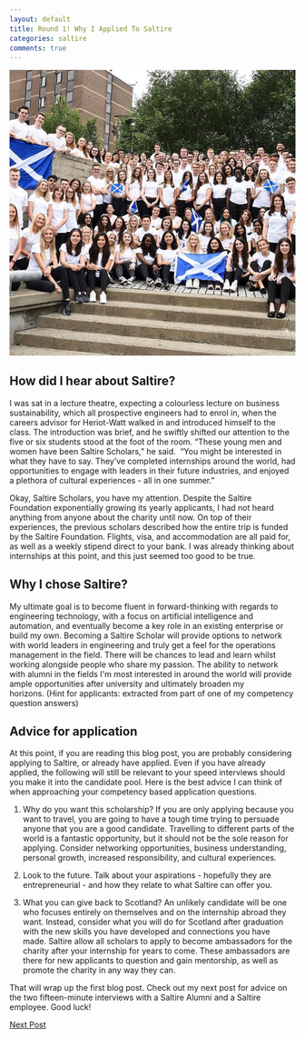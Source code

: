 ```yaml
---
layout: default
title: Round 1! Why I Applied To Saltire
categories: saltire
comments: true
---
```


![SaltireUSA](/images/saltire2.jpg)

## How did I hear about Saltire?

I was sat in a lecture theatre, expecting a colourless lecture on business sustainability, which all prospective engineers had to enrol in, when the careers advisor for Heriot-Watt walked in and introduced himself to the class. The introduction was brief, and he swiftly shifted our attention to the five or six students stood at the foot of the room. “These young men and women have been Saltire Scholars,” he said.  “You might be interested in what they have to say. They’ve completed internships around the world, had opportunities to engage with leaders in their future industries, and enjoyed a plethora of cultural experiences - all in one summer.”

Okay, Saltire Scholars, you have my attention. Despite the Saltire Foundation exponentially growing its yearly applicants, I had not heard anything from anyone about the charity until now. On top of their experiences, the previous scholars described how the entire trip is funded by the Saltire Foundation. Flights, visa, and accommodation are all paid for, as well as a weekly stipend direct to your bank. I was already thinking about internships at this point, and this just seemed too good to be true.

## Why I chose Saltire?

My ultimate goal is to become fluent in forward-thinking with regards to engineering technology, with a focus on artificial intelligence and automation, and eventually become a key role in an existing enterprise or build my own. Becoming a Saltire Scholar will provide options to network with world leaders in engineering and truly get a feel for the operations management in the field. There will be chances to lead and learn whilst working alongside people who share my passion. The ability to network with alumni in the fields I'm most interested in around the world will provide ample opportunities after university and ultimately broaden my horizons. (Hint for applicants: extracted from part of one of my competency question answers)

## Advice for application

At this point, if you are reading this blog post, you are probably considering applying to Saltire, or already have applied. Even if you have already applied, the following will still be relevant to your speed interviews should you make it into the candidate pool. Here is the best advice I can think of when approaching your competency based application questions.

1. Why do you want this scholarship? If you are only applying because you want to travel, you are going to have a tough time trying to persuade anyone that you are a good candidate. Travelling to different parts of the world is a fantastic opportunity, but it should not be the sole reason for applying. Consider networking opportunities, business understanding, personal growth, increased responsibility, and cultural experiences.

2. Look to the future. Talk about your aspirations - hopefully they are entrepreneurial - and how they relate to what Saltire can offer you.

3. What you can give back to Scotland? An unlikely candidate will be one who focuses entirely on themselves and on the internship abroad they want. Instead, consider what you will do for Scotland after graduation with the new skills you have developed and connections you have made. Saltire allow all scholars to apply to become ambassadors for the charity after your internship for years to come. These ambassadors are there for new applicants to question and gain mentorship, as well as promote the charity in any way they can.


That will wrap up the first blog post. Check out my next post for advice on the two fifteen-minute interviews with a Saltire Alumni and a Saltire employee. Good luck!

[Next Post](Saltire2.html)
